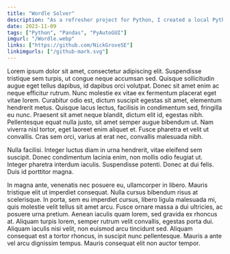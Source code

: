 ```yaml
---
title: "Wordle Solver"
description: "As a refresher project for Python, I created a local Python application that can play and solve Wordle for me."
date: 2023-11-09
tags: ["Python", "Pandas", "PyAutoGUI"]
imgurl: "/Wordle.webp"
links: ["https://github.com/NickGroveSE"]
linkimgurls: ["/github-mark.svg"]
---
```


Lorem ipsum dolor sit amet, consectetur adipiscing elit. Suspendisse tristique sem turpis, ut congue neque accumsan sed. Quisque sollicitudin augue eget tellus dapibus, id dapibus orci volutpat. Donec sit amet enim ac neque efficitur rutrum. Nunc molestie ex vitae ex fermentum placerat eget vitae lorem. Curabitur odio est, dictum suscipit egestas sit amet, elementum hendrerit metus. Quisque lacus lectus, facilisis in condimentum sed, fringilla eu nunc. Praesent sit amet neque blandit, dictum elit id, egestas nibh. Pellentesque equat nulla justo, sit amet semper augue bibendum ut. Nam viverra nisl tortor, eget laoreet enim aliquet et. Fusce pharetra et velit ut convallis. Cras sem orci, varius at erat nec, convallis malesuada nibh.

Nulla facilisi. Integer luctus diam in urna hendrerit, vitae eleifend sem suscipit. Donec condimentum lacinia enim, non mollis odio feugiat ut. Integer pharetra interdum iaculis. Suspendisse potenti. Donec at dui felis. Duis id porttitor magna.

In magna ante, venenatis nec posuere eu, ullamcorper in libero. Mauris tristique elit ut imperdiet consequat. Nulla cursus bibendum risus at scelerisque. In porta, sem eu imperdiet cursus, libero ligula malesuada mi, quis molestie velit tellus sit amet arcu. Fusce ornare massa a dui ultricies, ac posuere urna pretium. Aenean iaculis quam lorem, sed gravida ex rhoncus at. Aliquam turpis lorem, semper rutrum velit convallis, egestas porta dui. Aliquam iaculis nisi velit, non euismod arcu tincidunt sed. Aliquam consequat est a tortor rhoncus, in suscipit nunc pellentesque. Mauris a ante vel arcu dignissim tempus. Mauris consequat elit non auctor tempor.